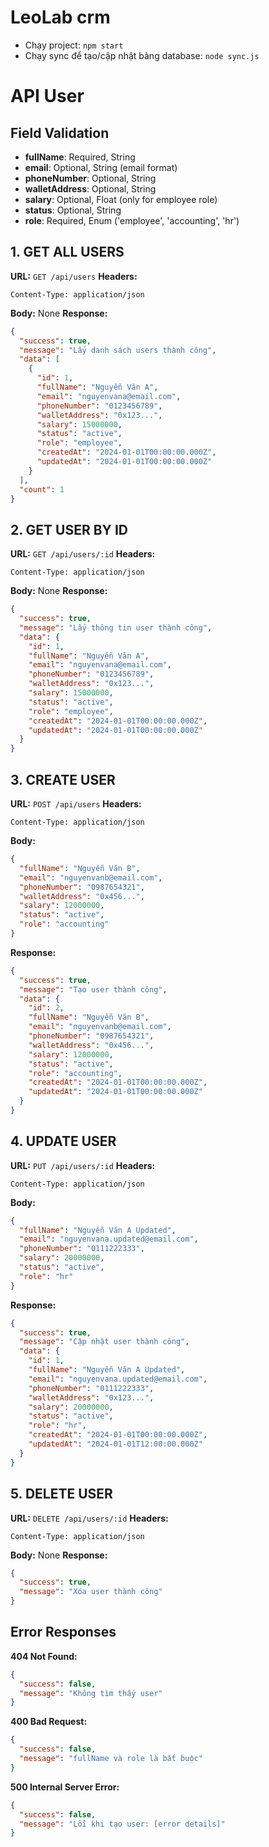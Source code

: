 # LeoLab crm
- Chạy project: `npm start`
- Chạy sync để tạo/cập nhật bảng database: `node sync.js`

# API User
## Field Validation
- **fullName**: Required, String
- **email**: Optional, String (email format)
- **phoneNumber**: Optional, String
- **walletAddress**: Optional, String
- **salary**: Optional, Float (only for employee role)
- **status**: Optional, String
- **role**: Required, Enum ('employee', 'accounting', 'hr') 

## 1. GET ALL USERS
**URL:** `GET /api/users`
**Headers:** 
```
Content-Type: application/json
```
**Body:** None
**Response:**
```json
{
  "success": true,
  "message": "Lấy danh sách users thành công",
  "data": [
    {
      "id": 1,
      "fullName": "Nguyễn Văn A",
      "email": "nguyenvana@email.com",
      "phoneNumber": "0123456789",
      "walletAddress": "0x123...",
      "salary": 15000000,
      "status": "active",
      "role": "employee",
      "createdAt": "2024-01-01T00:00:00.000Z",
      "updatedAt": "2024-01-01T00:00:00.000Z"
    }
  ],
  "count": 1
}
```

## 2. GET USER BY ID
**URL:** `GET /api/users/:id`
**Headers:** 
```
Content-Type: application/json
```
**Body:** None
**Response:**
```json
{
  "success": true,
  "message": "Lấy thông tin user thành công",
  "data": {
    "id": 1,
    "fullName": "Nguyễn Văn A",
    "email": "nguyenvana@email.com",
    "phoneNumber": "0123456789",
    "walletAddress": "0x123...",
    "salary": 15000000,
    "status": "active",
    "role": "employee",
    "createdAt": "2024-01-01T00:00:00.000Z",
    "updatedAt": "2024-01-01T00:00:00.000Z"
  }
}
```

## 3. CREATE USER
**URL:** `POST /api/users`
**Headers:** 
```
Content-Type: application/json
```
**Body:**
```json
{
  "fullName": "Nguyễn Văn B",
  "email": "nguyenvanb@email.com",
  "phoneNumber": "0987654321",
  "walletAddress": "0x456...",
  "salary": 12000000,
  "status": "active",
  "role": "accounting"
}
```
**Response:**
```json
{
  "success": true,
  "message": "Tạo user thành công",
  "data": {
    "id": 2,
    "fullName": "Nguyễn Văn B",
    "email": "nguyenvanb@email.com",
    "phoneNumber": "0987654321",
    "walletAddress": "0x456...",
    "salary": 12000000,
    "status": "active",
    "role": "accounting",
    "createdAt": "2024-01-01T00:00:00.000Z",
    "updatedAt": "2024-01-01T00:00:00.000Z"
  }
}
```

## 4. UPDATE USER
**URL:** `PUT /api/users/:id`
**Headers:** 
```
Content-Type: application/json
```
**Body:**
```json
{
  "fullName": "Nguyễn Văn A Updated",
  "email": "nguyenvana.updated@email.com",
  "phoneNumber": "0111222333",
  "salary": 20000000,
  "status": "active",
  "role": "hr"
}
```
**Response:**
```json
{
  "success": true,
  "message": "Cập nhật user thành công",
  "data": {
    "id": 1,
    "fullName": "Nguyễn Văn A Updated",
    "email": "nguyenvana.updated@email.com",
    "phoneNumber": "0111222333",
    "walletAddress": "0x123...",
    "salary": 20000000,
    "status": "active",
    "role": "hr",
    "createdAt": "2024-01-01T00:00:00.000Z",
    "updatedAt": "2024-01-01T12:00:00.000Z"
  }
}
```

## 5. DELETE USER
**URL:** `DELETE /api/users/:id`
**Headers:** 
```
Content-Type: application/json
```
**Body:** None
**Response:**
```json
{
  "success": true,
  "message": "Xóa user thành công"
}
```

## Error Responses
**404 Not Found:**
```json
{
  "success": false,
  "message": "Không tìm thấy user"
}
```

**400 Bad Request:**
```json
{
  "success": false,
  "message": "fullName và role là bắt buộc"
}
```

**500 Internal Server Error:**
```json
{
  "success": false,
  "message": "Lỗi khi tạo user: [error details]"
}
```


